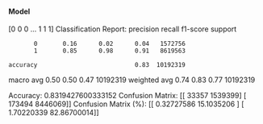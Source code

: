 #### Model
[0 0 0 ... 1 1 1]
Classification Report:
              precision    recall  f1-score   support

           0       0.16      0.02      0.04   1572756
           1       0.85      0.98      0.91   8619563

    accuracy                           0.83  10192319
   macro avg       0.50      0.50      0.47  10192319
weighted avg       0.74      0.83      0.77  10192319

Accuracy: 0.8319427600333152
Confusion Matrix:
[[  33357 1539399]
 [ 173494 8446069]]
Confusion Matrix (%):
[[ 0.32727586 15.1035206 ]
 [ 1.70220339 82.86700014]]
